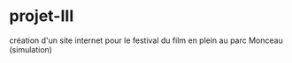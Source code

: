 # projet-III
création d'un site internet pour le festival du film en plein au parc Monceau (simulation)
